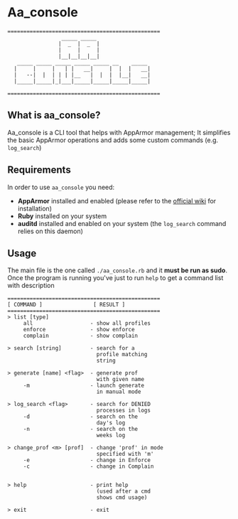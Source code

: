 # Aa_console
```
================================================
                 _____ _____
                |  _  |  _  |
                |     |     |
                |__|__|__|__|
   _____ _____ _____ _____ _____ __    _____
  |     |     |   | |   __|     |  |  |   __|
  |   --|  |  | | | |__   |  |  |  |__|   __|
  |_____|_____|_|___|_____|_____|_____|_____|

================================================
```
## What is aa_console?
Aa_console is a CLI tool that helps with AppArmor management; It simplifies the basic AppArmor operations and adds some custom commands (e.g. `log_search`) </br>

## Requirements
In order to use `aa_console` you need:
* **AppArmor** installed and enabled (please refer to the [official wiki](https://gitlab.com/apparmor/apparmor/wikis/home) for installation)
* **Ruby** installed on your system
* **auditd** installed and enabled on your system (the `log_search` command relies on this daemon)

## Usage
The main file is the one called `./aa_console.rb` and it **must be run as sudo**. Once the program is running you've just to run `help` to get a command list with description </br>
```
================================================
[ COMMAND ]                [ RESULT ]
================================================
> list [type]                
     all                  - show all profiles
     enforce              - show enforce
     complain             - show complain

> search [string]         - search for a
                            profile matching
                            string

> generate [name] <flag>  - generate prof
                            with given name
     -m                   - launch generate
                            in manual mode

> log_search <flag>       - search for DENIED
                            processes in logs
     -d                   - search on the
                            day's log
     -n                   - search on the
                            weeks log

> change_prof <m> [prof]  - change 'prof' in mode
                            specified with 'm'
     -e                   - change in Enforce
     -c                   - change in Complain


> help                    - print help
                            (used after a cmd
                            shows cmd usage)

> exit                    - exit
```
